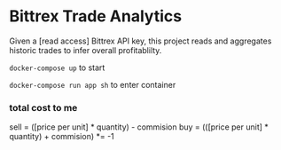 # Bittrex Trade Analytics

Given a [read access] Bittrex API key, this project reads and aggregates historic trades to infer overall profitablilty.

`docker-compose up` to start

`docker-compose run app sh` to enter container


### total cost to me

sell = ([price per unit] * quantity) - commision
buy = (([price per unit] * quantity) + commision) *= -1
